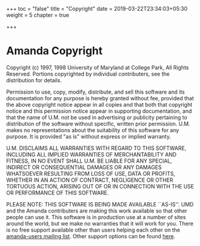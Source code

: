 +++
toc = "false"
title = "Copyright"
date = 2019-03-22T23:34:03+05:30
weight = 5
chapter = true

+++

# Amanda Copyright
Copyright (c) 1997, 1998 University of Maryland at College Park, All Rights Reserved. 
Portions copyrighted by individual contributers, see the distribution for details.

Permission to use, copy, modify, distribute, and sell this software and its documentation for any purpose is hereby granted without fee, provided that the above copyright notice appear in all copies and that both that copyright notice and this permission notice appear in supporting documentation, and that the name of U.M. not be used in advertising or publicity pertaining to distribution of the software without specific, written prior permission. U.M. makes no representations about the suitability of this software for any purpose. It is provided "as is" without express or implied warranty.

U.M. DISCLAIMS ALL WARRANTIES WITH REGARD TO THIS SOFTWARE, INCLUDING ALL IMPLIED WARRANTIES OF MERCHANTABILITY AND FITNESS, IN NO EVENT SHALL U.M. BE LIABLE FOR ANY SPECIAL, INDIRECT OR CONSEQUENTIAL DAMAGES OR ANY DAMAGES WHATSOEVER RESULTING FROM LOSS OF USE, DATA OR PROFITS, WHETHER IN AN ACTION OF CONTRACT, NEGLIGENCE OR OTHER TORTUOUS ACTION, ARISING OUT OF OR IN CONNECTION WITH THE USE OR PERFORMANCE OF THIS SOFTWARE.

PLEASE NOTE: THIS SOFTWARE IS BEING MADE AVAILABLE ``AS-IS''. UMD and the Amanda contributers are making this work available so that other people can use it. This software is in production use at a number of sites around the world, but we make no warranties that it will work for you. There is no free support available other than users helping each other on the [amanda-users mailing list](../_mail). Other support options can be found [here](../_cs).